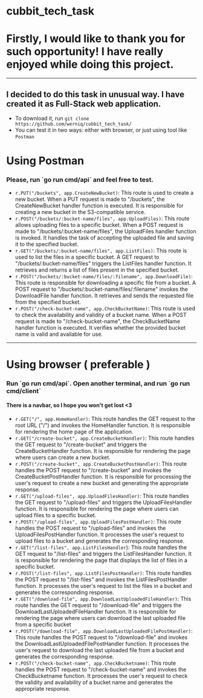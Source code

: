 # cubbit_tech_task
# Firstly, I would like to thank you for such opportunity! I have really enjoyed while doing this project.
<hr>

## I decided to do this task in unusual way. I have created it as Full-Stack web application.
 - To download it, run `git clone https://github.com/werniq/cubbit_tech_task/` </h2>
 - You can test it in two ways: either with browser, or just using tool like `Postman`

# Using Postman

<h3> Please, run <b>`go run cmd/api`</b> and feel free to test. </h3>

- `r.PUT("/buckets", app.CreateNewBucket)`: This route is used to create a new bucket. When a PUT request is made to "/buckets", the CreateNewBucket handler function is executed. It is responsible for creating a new bucket in the S3-compatible service. 
- `r.POST("/buckets/:bucket-name/files", app.UploadFiles)`: This route allows uploading files to a specific bucket. When a POST request is made to "/buckets/:bucket-name/files", the UploadFiles handler function is invoked. It handles the task of accepting the uploaded file and saving it to the specified bucket.
- `r.GET("/buckets/:bucket-name/files", app.ListFiles)`: This route is used to list the files in a specific bucket. A GET request to "/buckets/:bucket-name/files" triggers the ListFiles handler function. It retrieves and returns a list of files present in the specified bucket.
- `r.POST("/buckets/:bucket-name/files/:filename", app.DownloadFile)`: This route is responsible for downloading a specific file from a bucket. A POST request to "/buckets/:bucket-name/files/:filename" invokes the DownloadFile handler function. It retrieves and sends the requested file from the specified bucket.
- `r.POST("/check-bucket-name", app.CheckBucketName)`: This route is used to check the availability and validity of a bucket name. When a POST request is made to "/check-bucket-name", the CheckBucketName handler function is executed. It verifies whether the provided bucket name is valid and available for use.

<hr> 

# Using browser ( preferable )
<h3> Run `go run cmd/api`. Open another terminal, and run `go run cmd/client`</h3>
<h4> There is a navbar, so I hope you won't get lost <3 </h4>
 

 - `r.GET("/", app.HomeHandler)`: This route handles the GET request to the root URL ("/") and invokes the HomeHandler function. It is responsible for rendering the home page of the application.
 - `r.GET("/create-bucket", app.CreateBucketHandler)`: This route handles the GET request to "/create-bucket" and triggers the CreateBucketHandler function. It is responsible for rendering the page where users can create a new bucket.
 - `r.POST("/create-bucket", app.CreateBucketPostHandler)`: This route handles the POST request to "/create-bucket" and invokes the CreateBucketPostHandler function. It is responsible for processing the user's request to create a new bucket and generating the appropriate response.
 - `r.GET("/upload-files", app.UploadFilesHandler)`: This route handles the GET request to "/upload-files" and triggers the UploadFilesHandler function. It is responsible for rendering the page where users can upload files to a specific bucket.
 - `r.POST("/upload-files", app.UploadFilesPostHandler)`: This route handles the POST request to "/upload-files" and invokes the UploadFilesPostHandler function. It processes the user's request to upload files to a bucket and generates the corresponding response.
 - `r.GET("/list-files", app.ListFilesHandler`): This route handles the GET request to "/list-files" and triggers the ListFilesHandler function. It is responsible for rendering the page that displays the list of files in a specific bucket.
 - `r.POST("/list-files", app.ListFilesPostHandler)`: This route handles the POST request to "/list-files" and invokes the ListFilesPostHandler function. It processes the user's request to list the files in a bucket and generates the corresponding response.
 - `r.GET("/download-file", app.DownloadLastUploadedFileHandler)`: This route handles the GET request to "/download-file" and triggers the DownloadLastUploadedFileHandler function. It is responsible for rendering the page where users can download the last uploaded file from a specific bucket
 - `r.POST("/download-file", app.DownloadLastUploadedFilePostHandler)`: This route handles the POST request to "/download-file" and invokes the DownloadLastUploadedFilePostHandler function. It processes the user's request to download the last uploaded file from a bucket and generates the corresponding response.
 - `r.POST("/check-bucket-name", app.CheckBucketname)`: This route handles the POST request to "/check-bucket-name" and invokes the CheckBucketname function. It processes the user's request to check the validity and availability of a bucket name and generates the appropriate response.
